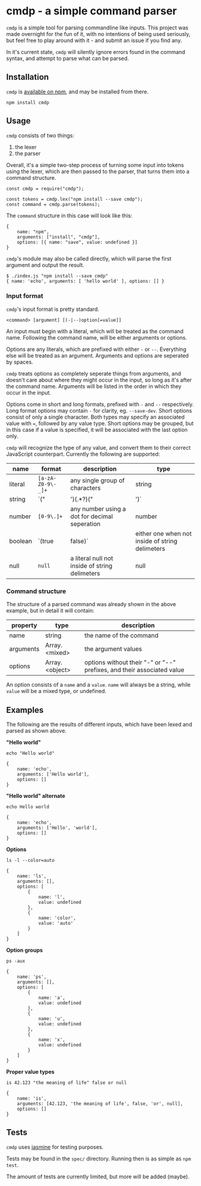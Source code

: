 # cmdp - a simple command parser

`cmdp` is a simple tool for parsing commandline like inputs. This project was made overnight for the fun of it, with no intentions of being used seriously, but feel free to play around with it - and submit an issue if you find any.

In it's current state, `cmdp` will silently ignore errors found in the command syntax, and attempt to parse what can be parsed.

## Installation

`cmdp` is [available on npm](https://www.npmjs.com/package/cmdp), and may be installed from there.

    npm install cmdp

## Usage

`cmdp` consists of two things:

1. the lexer
2. the parser

Overall, it's a simple two-step process of turning some input into tokens using the lexer, which are then passed to the parser, that turns them into a command structure.

    const cmdp = require("cmdp");

    const tokens = cmdp.lex("npm install --save cmdp");
    const command = cmdp.parse(tokens);

The `command` structure in this case will look like this:

    {
        name: "npm",
        arguments: ["install", "cmdp"],
        options: [{ name: "save", value: undefined }]
    }

`cmdp`'s module may also be called directly, which will parse the first argument and output the result.

    $ ./index.js "npm install --save cmdp"
    { name: 'echo', arguments: [ 'hello world' ], options: [] }

### Input format

`cmdp`'s input format is pretty standard.

    <command> [argument] [(-|--)option[=value]]

An input must begin with a literal, which will be treated as the command name. Following the command name, will be either arguments or options.

Options are any literals, which are prefixed with either `-` or `--`. Everything else will be treated as an argument. Arguments and options are seperated by spaces.

`cmdp` treats options as completely seperate things from arguments, and doesn't care about where they might occur in the input, so long as it's after the command name. Arguments will be listed in the order in which they occur in the input.

Options come in short and long formats, prefixed with `-` and `--` respectively. Long format options may contain `-` for clarity, eg. `--save-dev`. Short options consist of only a single character. Both types may specify an associated value with `=`, followed by any value type. Short options may be grouped, but in this case if a value is specified, it will be associated with the last option only.

`cmdp` will recognize the type of any value, and convert them to their correct JavaScript counterpart. Currently the following are supported:

| name    | format            | description                                                    | type    |
|---------|-------------------|----------------------------------------------------------------|---------|
| literal | `[a-zA-Z0-9\-_]+` | any single group of characters                                 | string  |
| string  | `("|')(.*?)("|')` | any character between a set of matching delimeters, `'` or `"` | string  |
| number  | `[0-9\.]+`        | any number using a dot for decimal seperation                  | number  |
| boolean | `(true|false)`    | either one when not inside of string delimeters                | boolean |
| null    | `null`            | a literal null not inside of string delimeters                 | null    |

### Command structure

The structure of a parsed command was already shown in the above example, but in detail it will contain:

| property  | type             | description                                                            |
|-----------|------------------|------------------------------------------------------------------------|
| name      | string           | the name of the command                                                |
| arguments | Array.\<mixed\>  | the argument values                                                    |
| options   | Array.\<object\> | options without their "-" or "--" prefixes, and their associated value |

An option consists of a `name` and a `value`. `name` will always be a string, while `value` will be a mixed type, or undefined.

## Examples

The following are the results of different inputs, which have been lexed and parsed as shown above.

**"Hello world"**

    echo "Hello world"

    {
        name: 'echo',
        arguments: ['Hello world'],
        options: []
    }
    
**"Hello world" alternate**

    echo Hello world

    {
        name: 'echo',
        arguments: ['Hello', 'world'],
        options: []
    }

**Options**

    ls -l --color=auto
    
    {
        name: 'ls',
        arguments: [],
        options: [
            {
                name: 'l',
                value: undefined
            },
            {
                name: 'color',
                value: 'auto'
            }
        ]
    }

**Option groups**

    ps -aux

    {
        name: 'ps',
        arguments: [],
        options: [
            {
                name: 'a',
                value: undefined
            },
            {
                name: 'u',
                value: undefined
            },
            {
                name: 'x',
                value: undefined
            }
        ]
    }

**Proper value types**

    is 42.123 "the meaning of life" false or null

    {
        name: 'is',
        arguments: [42.123, 'the meaning of life', false, 'or', null],
        options: []
    }

## Tests

`cmdp` uses [jasmine](https://jasmine.github.io/) for testing purposes.

Tests may be found in the `spec/` directory. Running then is as simple as `npm test`.

The amount of tests are currently limited, but more will be added (maybe).